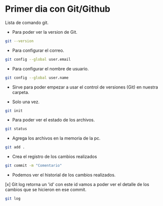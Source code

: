# Primer dia con Git/Github

Lista de comando git.

* Para poder ver la version de Git.

```bash
git --version
```

* Para configurar el correo.

```bash
git config --global user.email 
```
* Para configurar el nombre de usuario.

```bash
git config --global user.name 
```
* Sirve para poder empezar a usar el control de versiones (Git) en nuestra carpeta.

* Solo una vez.

```bash
git init
```
* Para poder ver el estado de los archivos.

```bash
git status
```
* Agrega los archivos en la memoria de la pc.

```bash
git add .
```

* Crea el registro de los cambios realizados

```bash
git commit -m "Comentario"
```
* Podemos ver el historial de los cambios realizados.

[x] Git log retorna un 'id' con este id vamos a poder ver el detalle de los cambios que se hicieron en ese commit.

```bash
git log
```

